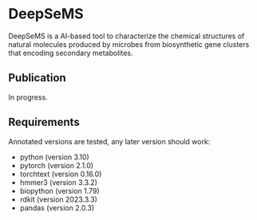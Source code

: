 # DeepSeMS
DeepSeMS is a AI-based tool to characterize the chemical structures of natural molecules produced by microbes from biosynthetic gene clusters that encoding secondary metabolites. 

## Publication
In progress.
## Requirements
Annotated versions are tested, any later version should work:
- python (version 3.10)
- pytorch (version 2.1.0)
- torchtext (version 0.16.0)
- hmmer3 (version 3.3.2)
- biopython (version 1.79)
- rdkit (version 2023.3.3)
- pandas (version 2.0.3)

